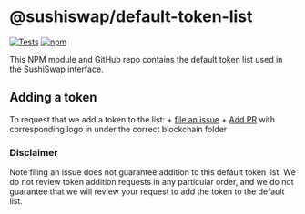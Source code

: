 # @sushiswap/default-token-list

[![Tests](https://github.com/sushiswap/token-lists/workflows/Tests/badge.svg)](https://github.com/sushiswap/default-token-list/actions?query=workflow%3ATests)
[![npm](https://img.shields.io/npm/v/@sushiswap/default-token-list)](https://unpkg.com/@sushiswap/default-token-list@latest/)

This NPM module and GitHub repo contains the default token list used in the SushiSwap interface.

## Adding a token

To request that we add a token to the list:
    + [file an issue](https://github.com/sushiswap/default-token-list/issues/new?assignees=&labels=token+request&template=token-request.md&title=Add+%7BTOKEN_SYMBOL%7D%3A+%7BTOKEN_NAME%7D)
    + [Add PR](https://github.com/sushiswap/assets) with corresponding logo in under the correct blockchain folder

### Disclaimer

Note filing an issue does not guarantee addition to this default token list.
We do not review token addition requests in any particular order, and we do not
guarantee that we will review your request to add the token to the default list.
